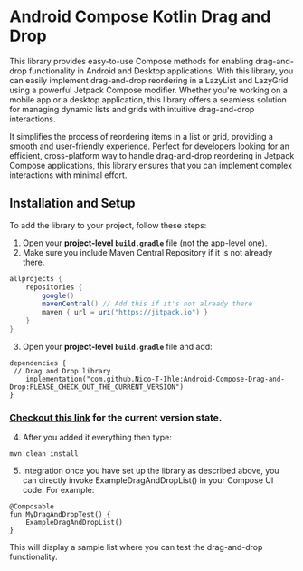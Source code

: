 # Android Compose Kotlin Drag and Drop

This library provides easy-to-use Compose methods for enabling drag-and-drop functionality in Android and Desktop applications. With this library, you can easily implement drag-and-drop reordering in a LazyList and LazyGrid using a powerful Jetpack Compose modifier. Whether you're working on a mobile app or a desktop application, this library offers a seamless solution for managing dynamic lists and grids with intuitive drag-and-drop interactions.

It simplifies the process of reordering items in a list or grid, providing a smooth and user-friendly experience. Perfect for developers looking for an efficient, cross-platform way to handle drag-and-drop reordering in Jetpack Compose applications, this library ensures that you can implement complex interactions with minimal effort.


## Installation and Setup

To add the library to your project, follow these steps:

1. Open your **project-level `build.gradle`** file (not the app-level one).
2. Make sure you include Maven Central Repository if it is not already there.

```gradle
allprojects {
    repositories {
        google()
        mavenCentral() // Add this if it's not already there
        maven { url = uri("https://jitpack.io") }
    }
}

```
3.  Open your **project-level `build.gradle`** file and add:
```
dependencies {
 // Drag and Drop library
    implementation("com.github.Nico-T-Ihle:Android-Compose-Drag-and-Drop:PLEASE_CHECK_OUT_THE_CURRENT_VERSION")
}
```
### [Checkout this link](https://jitpack.io/#Nico-T-Ihle/Android-Compose-Drag-and-Drop) for the current version state.

4. After you added it everything then type:
```
mvn clean install
```

5. Integration once you have set up the library as described above, you can directly invoke ExampleDragAndDropList() in your Compose UI code. For example:

```
@Composable
fun MyDragAndDropTest() {
    ExampleDragAndDropList()
}
```
This will display a sample list where you can test the drag-and-drop functionality.
